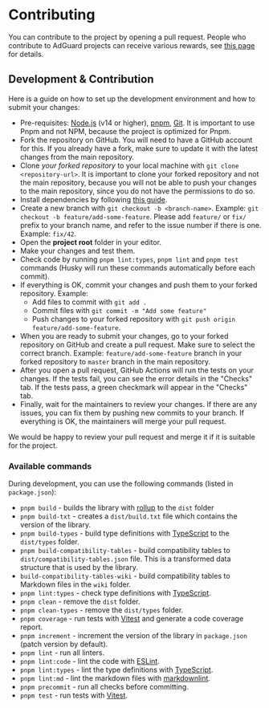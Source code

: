 # Contributing

You can contribute to the project by opening a pull request. People who contribute to AdGuard projects can receive
various rewards, see [this page][contribute] for details.

## Development & Contribution

Here is a guide on how to set up the development environment and how to submit your changes:

- Pre-requisites: [Node.js][nodejs] (v14 or higher), [pnpm], [Git][git]. It is important to use
  Pnpm and not NPM, because the project is optimized for Pnpm.
- Fork the repository on GitHub. You will need to have a GitHub account for this. If you already have a fork, make sure
  to update it with the latest changes from the main repository.
- Clone *your forked repository* to your local machine with `git clone <repository-url>`. It is important to clone your
  forked repository and not the main repository, because you will not be able to push your changes to the main
  repository, since you do not have the permissions to do so.
- Install dependencies by following [this guide][main-dev-guide].
- Create a new branch with `git checkout -b <branch-name>`. Example: `git checkout -b feature/add-some-feature`. Please
  add `feature/` or `fix/` prefix to your branch name, and refer to the issue number if there is one. Example: `fix/42`.
- Open the **project root** folder in your editor.
- Make your changes and test them.
- Check code by running `pnpm lint:types`, `pnpm lint` and `pnpm test` commands (Husky will run these commands
  automatically before each commit).
- If everything is OK, commit your changes and push them to your forked repository. Example:
    - Add files to commit with `git add .`
    - Commit files with `git commit -m "Add some feature"`
    - Push changes to your forked repository with
    `git push origin feature/add-some-feature`.
- When you are ready to submit your changes, go to your forked repository on GitHub and create a pull request. Make sure
  to select the correct branch. Example: `feature/add-some-feature` branch in your forked repository to `master` branch
  in the main repository.
- After you open a pull request, GitHub Actions will run the tests on your changes. If the tests fail, you can see the
  error details in the "Checks" tab. If the tests pass, a green checkmark will appear in the "Checks" tab.
- Finally, wait for the maintainers to review your changes. If there are any issues, you can fix them by pushing new
  commits to your branch. If everything is OK, the maintainers will merge your pull request.

We would be happy to review your pull request and merge it if it is suitable for the project.

### Available commands

During development, you can use the following commands (listed in `package.json`):

- `pnpm build` - builds the library with [rollup][rollup] to the `dist` folder
- `pnpm build-txt` - creates a `dist/build.txt` file which contains the version of the library.
- `pnpm build-types` - build type definitions with [TypeScript][typescript] to the `dist/types` folder.
- `pnpm build-compatibility-tables` - build compatibility tables to `dist/compatibility-tables.json` file.
  This is a transformed data structure that is used by the library.
- `build-compatibility-tables-wiki` - build compatibility tables to Markdown files in the `wiki` folder.
- `pnpm lint:types` - check type definitions with [TypeScript][typescript].
- `pnpm clean` - remove the `dist` folder.
- `pnpm clean-types` - remove the `dist/types` folder.
- `pnpm coverage` - run tests with [Vitest][vitest] and generate a code coverage report.
- `pnpm increment` - increment the version of the library in `package.json` (patch version by default).
- `pnpm lint` - run all linters.
- `pnpm lint:code` - lint the code with [ESLint][eslint].
- `pnpm lint:types` - lint the type definitions with [TypeScript][typescript].
- `pnpm lint:md` - lint the markdown files with [markdownlint][markdownlint].
- `pnpm precommit` - run all checks before committing.
- `pnpm test` - run tests with [Vitest][vitest].

[contribute]: https://adguard.com/contribute.html
[eslint]: https://eslint.org/
[git]: https://git-scm.com/
[vitest]: https://vitest.dev
[main-dev-guide]: https://github.com/AdguardTeam/tsurlfilter#development
[markdownlint]: markdownlint
[nodejs]: https://nodejs.org/en/
[rollup]: https://rollupjs.org/
[typescript]: https://www.typescriptlang.org/
[pnpm]: https://pnpm.io/
